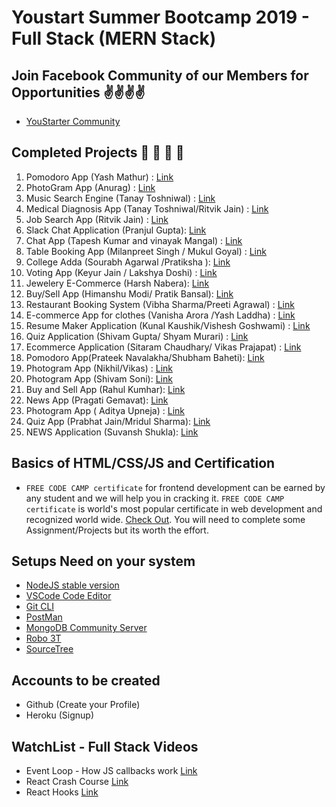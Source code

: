 # Youstart Summer Bootcamp 2019 - Full Stack (MERN Stack)

## Join Facebook Community of our Members for Opportunities ✌️✌️✌️✌️

* [YouStarter Community](https://www.facebook.com/groups/youstartlabs/)


## Completed Projects  🚀 🚀 🚀 🚀 


1. Pomodoro App (Yash Mathur) : [Link](https://pomodorerspoint.herokuapp.com/)
2. PhotoGram App (Anurag) : [Link](https://stark-beach-19846.herokuapp.com/)
3. Music Search Engine (Tanay Toshniwal) : [Link](https://musicsearch-77514.firebaseapp.com/)
4. Medical Diagnosis App (Tanay Toshniwal/Ritvik Jain) : [Link](https://github.com/TheDevCorp/OnlineDiagnosis)
5. Job Search App (Ritvik Jain) : [Link](https://jobsearch-1601d.firebaseapp.com/)
6. Slack Chat Application (Pranjul Gupta): [Link](https://react-slack-clone-29e77.firebaseapp.com)
7. Chat App (Tapesh Kumar and vinayak Mangal) : [Link](https://chat-945.web.app/)
8. Table Booking App (Milanpreet Singh / Mukul Goyal) : [Link](http://rocky-shore-45169.herokuapp.com/)
9. College Adda (Sourabh Agarwal /Pratiksha ): [Link](http://collegeadda.herokuapp.com/)
10. Voting App (Keyur Jain / Lakshya Doshi) : [Link](https://murmuring-beyond-16823.herokuapp.com/)
11. Jewelery E-Commerce (Harsh Nabera): [Link](https://rocky-tor-82982.herokuapp.com/)
12. Buy/Sell App (Himanshu Modi/ Pratik Bansal): [Link](https://blooming-wave-88683.herokuapp.com/)
13. Restaurant Booking System (Vibha Sharma/Preeti Agrawal) : [Link](https://whispering-oasis-54624.herokuapp.com/)
14. E-commerce App for clothes (Vanisha Arora /Yash Laddha) : [Link](https://salty-citadel-71403.herokuapp.com)
15. Resume Maker Application (Kunal Kaushik/Vishesh Goshwami) : [Link](https://warm-cove-61946.herokuapp.com/)
16. Quiz Application (Shivam Gupta/ Shyam Murari) : [Link](https://polar-retreat-64257.herokuapp.com/) 
17. Ecommerce Application (Sitaram Chaudhary/ Vikas Prajapat) : [Link](https://apologetic-loon-31826.herokuapp.com/)
18. Pomodoro App(Prateek Navalakha/Shubham Baheti): [Link](https://enigmatic-citadel-71725.herokuapp.com/)
19. Photogram App (Nikhil/Vikas) : [Link](https://enigmatic-retreat-56279.herokuapp.com)
20. Photogram App (Shivam Soni): [Link](https://lit-shelf-28896.herokuapp.com/)
21. Buy and Sell App (Rahul Kumhar): [Link](https://sellandbuy-719fa.firebaseapp.com)
22. News App (Pragati Gemavat): [Link](https://newshunt-9a0ed.firebaseapp.com)
23. Photogram App ( Aditya Upneja) : [Link](https://boiling-coast-92580.herokuapp.com/)
24. Quiz App (Prabhat Jain/Mridul Sharma): [Link](https://sheltered-chamber-35430.herokuapp.com)
25. NEWS Application (Suvansh Shukla): [Link](https://news-shark.firebaseapp.com/)


## Basics of HTML/CSS/JS and Certification

* `FREE CODE CAMP certificate` for frontend development can be earned by any student and we will help you in cracking it. `FREE CODE CAMP certificate` is world's most popular certificate in web development and recognized world wide. [Check Out](https://learn.freecodecamp.org/). You will need to complete some Assignment/Projects but its worth the effort.

## Setups Need on your system

* [NodeJS stable version ](https://nodejs.org/dist/v10.15.3/node-v10.15.3-x86.msi)
* [VSCode Code Editor](https://code.visualstudio.com/) 
* [Git CLI](https://git-scm.com/download/win)
* [PostMan](https://www.getpostman.com/)
* [MongoDB Community Server](https://www.mongodb.com/download-center/community)
* [Robo 3T](https://robomongo.org/download)
* [SourceTree](https://www.sourcetreeapp.com/)


## Accounts to be created

* Github (Create your Profile)
* Heroku (Signup)

## WatchList - Full Stack Videos

* Event Loop - How JS callbacks work [Link](https://www.youtube.com/)
* React Crash Course [Link](https://www.youtube.com/watch?v=Ke90Tje7VS0)
* React Hooks [Link](https://www.youtube.com/watch?v=G-aO5hzo1aw)





